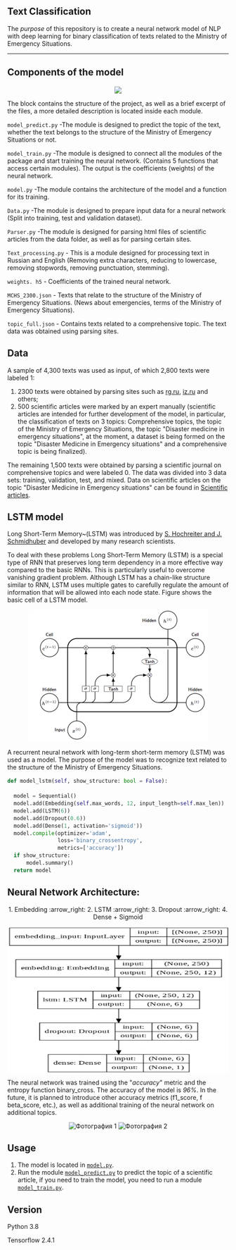 ## Text Classification

   The *purpose* of this repository is to create a neural network model of NLP with deep learning for binary classification of texts related to the Ministry of Emergency Situations.
   
---

## Components of the model

<html>
 <body>
  <p class="thumb" align="center">
   <img src="https://github.com/Non1ce/Image/blob/no_nice/LSTM/Description.png" align="center"/>
  </p>
 </body>
</html>

The block contains the structure of the project, as well as a brief excerpt of the files, a more detailed description is located inside each module.

`model_predict.py` -The module is designed to predict the topic of the text, whether the text belongs to the structure of the Ministry of Emergency Situations or not.

`model_train.py` -The module is designed to connect all the modules of the package and start training the neural network. (Contains 5 functions that access certain modules). The output is the coefficients (weights) of the neural network.

`model.py` -The module contains the architecture of the model and a function for its training.

`Data.py` -The module is designed to prepare input data for a neural network (Split into training, test and validation dataset).

`Parser.py` -The module is designed for parsing html files of scientific articles from the data folder, as well as for parsing certain sites.

`Text_processing.py` - This is a module designed for processing text in Russian and English (Removing extra characters, reducing to lowercase, removing stopwords, removing punctuation, stemming).

`weights. h5` - Coefficients of the trained neural network.

`MCHS_2300.json` - Texts that relate to the structure of the Ministry of Emergency Situations. (News about emergencies, terms of the Ministry of Emergency Situations).

`topic_full.json` - Contains texts related to a comprehensive topic. The text data was obtained using parsing sites.

## Data

   A sample of 4,300 texts was used as input, of which 2,800 texts were labeled 1:

   1) 2300 texts were obtained by parsing sites such as [rg.ru](https://rg.ru), [iz.ru](https://iz.ru) and others;
   2) 500 scientific articles were marked by an expert manually (scientific articles are intended for further development of the model, in particular, the classification of texts on 3 topics: Comprehensive topics, the topic of the Ministry of Emergency Situations, the topic "Disaster medicine in emergency situations", at the moment, a dataset is being formed on the topic "Disaster Medicine in Emergency situations" and a comprehensive topic is being finalized).

   The remaining 1,500 texts were obtained by parsing a scientific journal on comprehensive topics and were labeled 0. The data was divided into 3 data sets: training, validation, test, and mixed. Data on scientific articles on the topic "Disaster Medicine in Emergency situations" can be found in [Scientific articles](https://github.com/Non1ce/Data_LSTM#readme).

## LSTM model

   Long Short-Term Memory~(LSTM) was introduced by [S. Hochreiter and J. Schmidhuber](https://direct.mit.edu/neco/article/9/8/1735/6109/Long-Short-Term-Memory) and developed by many research scientists.

   To deal with these problems Long Short-Term Memory (LSTM) is a special type of RNN that preserves long term dependency in a more effective way compared to the basic RNNs. This is particularly useful to overcome vanishing gradient problem. Although LSTM has a chain-like structure similar to RNN, LSTM uses multiple gates to carefully regulate the amount of information that will be allowed into each node state. Figure shows the basic cell of a LSTM model.
   
<p align="center">
  <img width="407" height="298" src="https://github.com/Non1ce/Image/blob/no_nice/LSTM/LSTM.png">
</p>

   A recurrent neural network with long-term short-term memory (LSTM) was used as a model. The purpose of the model was to recognize text related to the structure of the Ministry of Emergency Situations.
   
```python
def model_lstm(self, show_structure: bool = False):

  model = Sequential()
  model.add(Embedding(self.max_words, 12, input_length=self.max_len))
  model.add(LSTM(6))
  model.add(Dropout(0.6))
  model.add(Dense(1, activation='sigmoid'))
  model.compile(optimizer='adam',
                loss='binary_crossentropy',
                metrics=['accuracy'])
  if show_structure:
      model.summary()
  return model
```
## Neural Network Architecture:
   
   

<p align="center">1. Embedding :arrow_right: 2. LSTM :arrow_right: 3. Dropout :arrow_right: 4. Dense + Sigmoid</p>

<html>
 <body>
  <p class="thumb" align="center">
   <img src="https://github.com/Non1ce/Image/blob/no_nice/LSTM/Model%20architecture.PNG" width="539" height="331" align="center"/>
  </p>
 </body>
</html>


   The neural network was trained using the "*accuracy*" metric and the entropy function binary_cross. The accuracy of the model is *96%*. In the future, it is planned to introduce other accuracy metrics (f1_score, f beta_score, etc.), as well as additional training of the neural network on additional topics. 

 
 
<html>
 <body>
  <p class="thumb" align="center">
   <img src="https://github.com/Non1ce/Image/blob/no_nice/LSTM/img.PNG" alt="Фотография 1" width="486" height="369">
   <img src="https://github.com/Non1ce/Image/blob/no_nice/LSTM/Result.PNG" alt="Фотография 2" width="881" height="253">
  </p>
 </body>
</html>


## Usage
1. The model is located in [`model.py`](https://github.com/Non1ce/Neural_Network_Model/blob/no_nice/model.py).
2. Run the module [`model_predict.py`](https://github.com/Non1ce/Neural_Network_Model/blob/no_nice/model_predict.py) to predict the topic of a scientific article, if you need to train the model, you need to run a module [`model_train.py`](https://github.com/Non1ce/Neural_Network_Model/blob/no_nice/model_train.py).


## Version

Python 3.8

Tensorflow 2.4.1
